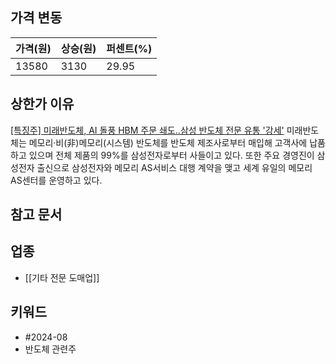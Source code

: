 ## 가격 변동
| 가격(원) | 상승(원) | 퍼센트(%) |
| ----- | ----- | ------ |
| 13580 | 3130  | 29.95  |
## 상한가 이유
[[특징주] 미래반도체, AI 돌풍 HBM 주문 쇄도..삼성 반도체 전문 유통 '강세'](https://www.inews24.com/view/1566756)
미래반도체는 메모리·비(非)메모리(시스템) 반도체를 반도체 제조사로부터 매입해 고객사에 납품하고 있으며 전체 제품의 99%를 삼성전자로부터 사들이고 있다. 또한 주요 경영진이 삼성전자 출신으로 삼성전자와 메모리 AS서비스 대행 계약을 맺고 세계 유일의 메모리 AS센터를 운영하고 있다.
## 참고 문서
## 업종
- [[기타 전문 도매업]]
## 키워드
- #2024-08 
- 반도체 관련주